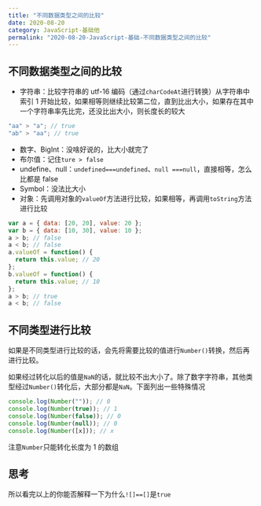 ```yaml
---
title: "不同数据类型之间的比较"
date: 2020-08-20
category: JavaScript-基础他
permalink: "2020-08-20-JavaScript-基础-不同数据类型之间的比较"
---
```


## 不同数据类型之间的比较

- 字符串：比较字符串的 utf-16 编码（通过`charCodeAt`进行转换）从字符串中索引 1 开始比较，如果相等则继续比较第二位，直到比出大小，如果存在其中一个字符串率先比完，还没比出大小，则长度长的较大

```js
"aa" > "a"; // true
"ab" > "aa"; // true
```

- 数字、BigInt：没啥好说的，比大小就完了
- 布尔值：记住`ture > false`
- undefine、null：`undefined===undefined`、`null ===null`，直接相等，怎么比都是 false
- Symbol：没法比大小
- 对象：先调用对象的`valueOf`方法进行比较，如果相等，再调用`toString`方法进行比较

```js
var a = { data: [20, 20], value: 20 };
var b = { data: [10, 30], value: 10 };
a > b; // false
a < b; // false
a.valueOf = function() {
  return this.value; // 20
};
b.valueOf = function() {
  return this.value; // 10
};
a > b; // true
a < b; // false
```

## 不同类型进行比较

如果是不同类型进行比较的话，会先将需要比较的值进行`Number()`转换，然后再进行比较。

如果经过转化以后的值是`NaN`的话，就比较不出大小了。除了数字字符串，其他类型经过`Number()`转化后，大部分都是`NaN`。下面列出一些特殊情况

```js
console.log(Number("")); // 0
console.log(Number(true)); // 1
console.log(Number(false)); // 0
console.log(Number(null)); // 0
console.log(Number([x])); // x
```

注意`Number`只能转化长度为 1 的数组

## 思考

所以看完以上的你能否解释一下为什么`![]==[]`是`true`
